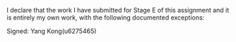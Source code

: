 I declare that the work I have submitted for Stage E of this assignment and it is entirely my own work, with the
following documented exceptions:

Signed: Yang Kong(u6275465)
